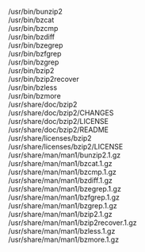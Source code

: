 /usr/bin/bunzip2  
/usr/bin/bzcat  
/usr/bin/bzcmp  
/usr/bin/bzdiff  
/usr/bin/bzegrep  
/usr/bin/bzfgrep  
/usr/bin/bzgrep  
/usr/bin/bzip2  
/usr/bin/bzip2recover  
/usr/bin/bzless  
/usr/bin/bzmore  
/usr/share/doc/bzip2  
/usr/share/doc/bzip2/CHANGES  
/usr/share/doc/bzip2/LICENSE  
/usr/share/doc/bzip2/README  
/usr/share/licenses/bzip2  
/usr/share/licenses/bzip2/LICENSE  
/usr/share/man/man1/bunzip2.1.gz  
/usr/share/man/man1/bzcat.1.gz  
/usr/share/man/man1/bzcmp.1.gz  
/usr/share/man/man1/bzdiff.1.gz  
/usr/share/man/man1/bzegrep.1.gz  
/usr/share/man/man1/bzfgrep.1.gz  
/usr/share/man/man1/bzgrep.1.gz  
/usr/share/man/man1/bzip2.1.gz  
/usr/share/man/man1/bzip2recover.1.gz  
/usr/share/man/man1/bzless.1.gz  
/usr/share/man/man1/bzmore.1.gz  
